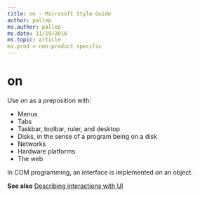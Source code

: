 ```yaml
---
title: on - Microsoft Style Guide
author: pallep
ms.author: pallep
ms.date: 11/19/2016
ms.topic: article
ms.prod = non-product specific
---
```


# on

Use *on* as a preposition with:

  - Menus
  - Tabs
  - Taskbar, toolbar, ruler, and desktop
  - Disks, in the sense of a program being on a disk
  - Networks
  - Hardware platforms
  - The web

In COM programming, an interface is implemented *on* an object.

**See also** [Describing interactions with UI](/style-guide/procedures-instructions/describing-interactions-with-ui)
